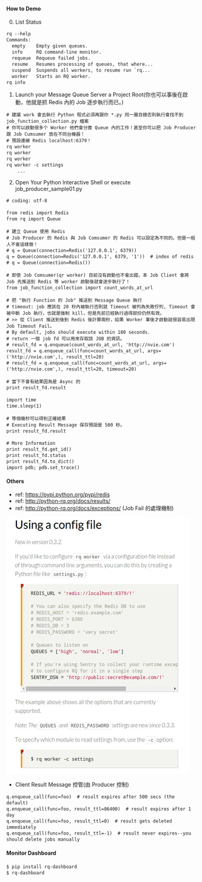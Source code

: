 #### How to Demo

0. List Status
```
rq --help
Commands:
  empty    Empty given queues.
  info     RQ command-line monitor.
  requeue  Requeue failed jobs.
  resume   Resumes processing of queues, that where...
  suspend  Suspends all workers, to resume run `rq...
  worker   Starts an RQ worker.
rq info
```

1. Launch your Message Queue Server a Project Root(你也可以事後在啟動，他就是抓 Redis 內的 Job 逐步執行而已。)
```
# 建議 work 會去執行 Python 程式必須再跟你 *.py 同一層目錄否則執行會找不到 job_function_collection.py 檔案
# 你可以啟動很多个 Worker 他們會分擔 Queue 內的工作！甚至你可以把 Job Producer 跟 Job Cumsumer 放在不同台機器！
# 預設連線 Redis localhost:6379！
rq worker
rq worker
rq worker
rq worker -c settings
	...
```

2. Open Your Python Interactive Shell or execute job_producer_sample01.py

```
# coding: utf-8

from redis import Redis
from rq import Queue

# 建立 Queue 使用 Redis
# Job Producer 的 Redis 與 Job Comsumer 的 Redis 可以設定為不同的。但是一般人不會這樣做！
# q = Queue(connection=Redis('127.0.0.1', 6379))
q = Queue(connection=Redis('127.0.0.1', 6379, '1'))  # index of redis
# q = Queue(connection=Redis())

# 即使 Job Comsumer(qr worker) 目前沒有啟動也不會出錯，本 Job Client 會將 Job 先推送到 Redis 等 worker 啟動後就會逐步執行了！
from job_function_collection import count_words_at_url

# 把 "執行 Function 的 Job" 推送到 Message Queue 執行
# timeout: job 應該在 20 秒內被執行否則就 Timeout 被列為失敗佇列, Timeout 會被中斷 Job 執行，也就是強制 kill，但是先前已經執行過得部份仍然有效。
# >> 從 Client 推送到後到 Redis 後計算兩秒，如果 Worker 事後才啟動就很容易出現 Job Timeout Fail。
# By default, jobs should execute within 180 seconds.
# return 一個 job fd 可以用來存取該 JOB 的資訊。
# result_fd = q.enqueue(count_words_at_url, 'http://nvie.com')
result_fd = q.enqueue_call(func=count_words_at_url, args=('http://nvie.com',), result_ttl=20)
# result_fd = q.enqueue_call(func=count_words_at_url, args=('http://nvie.com',), result_ttl=20, timeout=20)

# 當下不會有結果因為是 Async 的
print result_fd.result

import time
time.sleep(1)

# 等個幾秒可以得到正確結果
# Executing Result Message 保存預設是 500 秒。
print result_fd.result

# More Information
print result_fd.get_id()
print result_fd.status
print result_fd.to_dict()
import pdb; pdb.set_trace()

```

#### Others

- ref: https://pypi.python.org/pypi/redis
- ref: http://python-rq.org/docs/results/
- ref: http://python-rq.org/docs/exceptions/  (Job Fail 的處理機制)

![Alt text](https://raw.githubusercontent.com/scott1028/RQ-Python-Message-Queue-Study/master/worker_config.jpg "Custom Worker")

- Client Result Message 控管(由 Producer 控制)
```
q.enqueue_call(func=foo)  # result expires after 500 secs (the default)
q.enqueue_call(func=foo, result_ttl=86400)  # result expires after 1 day
q.enqueue_call(func=foo, result_ttl=0)  # result gets deleted immediately
q.enqueue_call(func=foo, result_ttl=-1)  # result never expires--you should delete jobs manually
```

#### Monitor Dashboard
```
$ pip install rq-dashboard
$ rq-dashboard
```
